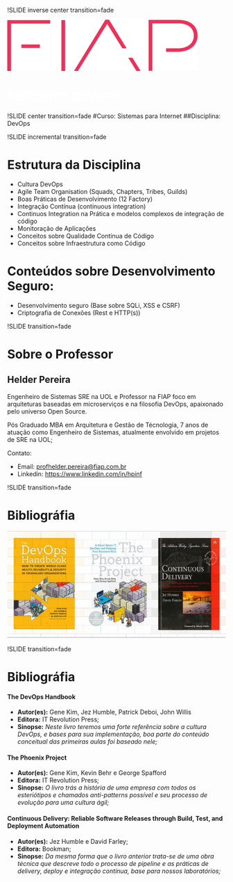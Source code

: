 !SLIDE inverse center transition=fade

![mba](../_images/fiap-logo.png)

<h1 style="color:white;">SECURITY DEVOPS</h1>

!SLIDE center transition=fade
#Curso: Sistemas para Internet
##Disciplina: DevOps

!SLIDE incremental transition=fade

# Estrutura da Disciplina

- Cultura DevOps
- Agile Team Organisation (Squads, Chapters, Tribes, Guilds)
- Boas Práticas de Desenvolvimento (12 Factory)
- Integração Contínua (continuous integration)
- Continuos Integration na Prática e modelos complexos de integração de código
- Monitoração de Aplicações
- Conceitos sobre Qualidade Contínua de Código
- Conceitos sobre  Infraestrutura como Código

# Conteúdos sobre Desenvolvimento Seguro:

- Desenvolvimento seguro (Base sobre SQLi, XSS e CSRF)
- Criptografia de Conexões (Rest e HTTP(s))

!SLIDE transition=fade

#  Sobre o Professor

## Helder Pereira

Engenheiro de Sistemas SRE na UOL e Professor na FIAP foco em 
arquiteturas baseadas em microserviços e  na filosofia 
DevOps, apaixonado pelo universo Open Source.

Pós Graduado MBA em Arquitetura e Gestão de Técnologia, 7 anos de atuação como Engenheiro de Sistemas, atualmente envolvido em projetos de SRE na UOL;

Contato:

- Email: <a href="mailto:profhelder.pereira@fiap.com.br">profhelder.pereira@fiap.com.br</a> 
- Linkedin: <a href="https://www.linkedin.com/in/hpinfo">https://www.linkedin.com/in/hpinf</a>

!SLIDE transition=fade

# Bibliográfia

![bibliografia](images/Bibliografia.png)

!SLIDE transition=fade

# Bibliográfia

#### The DevOps Handbook
- **Autor(es):** Gene Kim,‎ Jez Humble, Patrick Deboi, John Willis
- **Editora:** IT Revolution Press;
- **Sinopse:** *Neste livro teremos uma forte referência sobre a cultura DevOps, e bases para sua implementação, boa parte do conteúdo conceitual das primeiras aulas foi baseado nele;*

#### The Phoenix Project
- **Autor(es):** Gene Kim,‎ Kevin Behr e‎ George Spafford
- **Editora:** IT Revolution Press;
- **Sinopse:** *O livro trás a história de uma empresa com todos os esteriótipos e chamados anti-patterns possível e seu processo de evolução para uma cultura ágil;*

#### Continuous Delivery: Reliable Software Releases through Build, Test, and Deployment Automation
- **Autor(es):** Jez Humble e David Farley;
- **Editora:** Bookman;
- **Sinopse:** *Da mesma forma que o livro anterior trata-se de uma obra técnica que descreve todo o processo de pipeline e as práticas de delivery, deploy e integração contínua, base para nossos laboratórios;*
